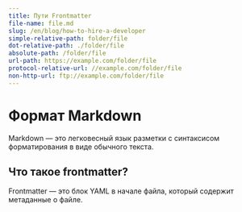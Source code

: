 ```yaml
---
title: Пути Frontmatter
file-name: file.md
slug: /en/blog/how-to-hire-a-developer
simple-relative-path: folder/file
dot-relative-path: ./folder/file
absolute-path: /folder/file
url-path: https://example.com/folder/file
protocol-relative-url: //example.com/folder/file
non-http-url: ftp://example.com/folder/file
---
```


# Формат Markdown

Markdown — это легковесный язык разметки с синтаксисом форматирования в виде обычного текста.

## Что такое frontmatter?

Frontmatter — это блок YAML в начале файла, который содержит метаданные о файле.
